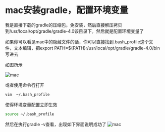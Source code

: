 # mac安装gradle，配置环境变量
我是直接下载的gradle的压缩包，免安装，然后直接解压拷贝到/usr/local/opt/gradle/gradle-4.0该目录下，然后就是配置环境变量了

如果你可以看见mac中的隐藏文件的话，你可以直接找到.bash_profile这个文件，文本编辑，把export PATH=${PATH}:/usr/local/opt/gradle/gradle-4.0/bin写进去

如图所示

![mac](/work/Mac/mac2.png)

或者使用命令行打开
```bash
vim  ~/.bash_profile
```

使得环境变量配置立即生效
```bash
source ~/.bash_profile
```

然后在执行gradle -v查看，出现如下界面说明成功了
![mac](/work/Mac/mac3.png)

